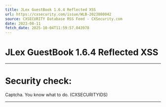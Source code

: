 ```yaml
---
title: JLex GuestBook 1.6.4 Reflected XSS
url: https://cxsecurity.com/issue/WLB-2023080042
source: CXSECURITY Database RSS Feed - CXSecurity.com
date: 2023-08-11
fetch_date: 2025-10-04T11:59:57.043978
---
```


# JLex GuestBook 1.6.4 Reflected XSS

---

# Security check:

Captcha. You know what to do. (CXSECURITYIDS)

---